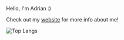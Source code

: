 Hello, I'm Adrian :)

Check out my [website](https://bithole.dev) for more info about me!

![Top Langs](https://github-readme-stats.vercel.app/api/top-langs/?username=adrian154&layout=compact&exclude_repo=masscan)

